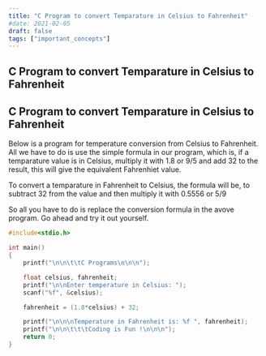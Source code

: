 ```yaml
---
title: "C Program to convert Temparature in Celsius to Fahrenheit"
#date: 2021-02-05
draft: false
tags: ["important_concepts"]
---
```


## C Program to convert Temparature in Celsius to Fahrenheit

## C Program to convert Temparature in Celsius to Fahrenheit

Below is a program for temperature conversion from Celsius to Fahrenheit. All we have to do is use the simple formula in our program, which is, if a temparature value is in Celsius, multiply it with 1.8 or 9/5 and add 32 to the result, this will give the equivalent Fahrenhiet value.

To convert a temparature in Fahrenheit to Celsius, the formula will be, to subtract 32 from the value and then multiply it with 0.5556 or 5/9

So all you have to do is replace the conversion formula in the avove program. Go ahead and try it out yourself.

```c
#include<stdio.h>

int main()
{
    printf("\n\n\t\tC Programs\n\n\n");

    float celsius, fahrenheit;
    printf("\n\nEnter temperature in Celsius: ");
    scanf("%f", &celsius);

    fahrenheit = (1.8*celsius) + 32;

    printf("\n\n\nTemperature in Fahrenheit is: %f ", fahrenheit);
    printf("\n\n\t\t\tCoding is Fun !\n\n\n");
    return 0;
}
```
